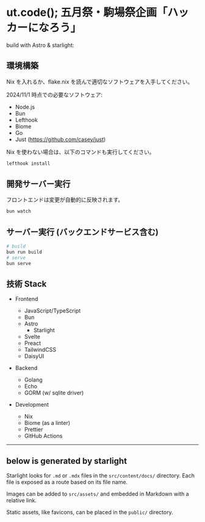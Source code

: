 # ut.code(); 五月祭・駒場祭企画「ハッカーになろう」

build with Astro & starlight:

## 環境構築

Nix を入れるか、flake.nix を読んで適切なソフトウェアを入手してください。

2024/11/1 時点での必要なソフトウェア:

- Node.js
- Bun
- Lefthook
- Biome
- Go
- Just (https://github.com/casey/just)

Nix を使わない場合は、以下のコマンドも実行してください。

```sh
lefthook install
```

## 開発サーバー実行

フロントエンドは変更が自動的に反映されます。

```sh
bun watch
```

## サーバー実行 (バックエンドサービス含む)

```sh
# build
bun run build
# serve
bun serve
```

## 技術 Stack

- Frontend

  - JavaScript/TypeScript
  - Bun
  - Astro
    - Starlight
  - Svelte
  - Preact
  - TailwindCSS
  - DaisyUI

- Backend

  - Golang
  - Echo
  - GORM (w/ sqlite driver)

- Development
  - Nix
  - Biome (as a linter)
  - Prettier
  - GitHub Actions

---

## below is generated by starlight

Starlight looks for `.md` or `.mdx` files in the `src/content/docs/` directory. Each file is exposed as a route based on its file name.

Images can be added to `src/assets/` and embedded in Markdown with a relative link.

Static assets, like favicons, can be placed in the `public/` directory.
